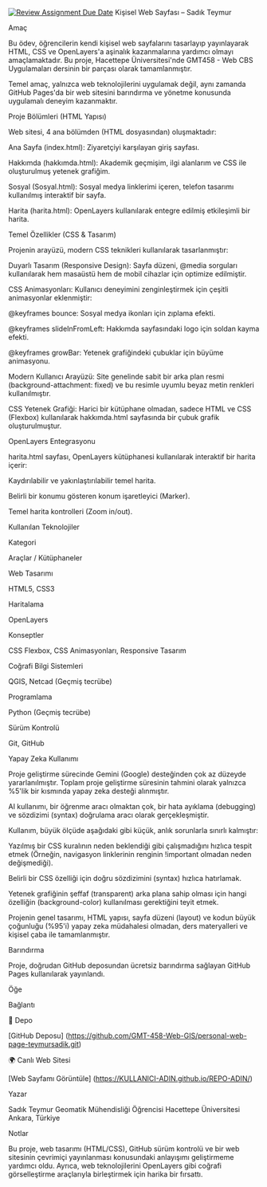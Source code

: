 [![Review Assignment Due Date](https://classroom.github.com/assets/deadline-readme-button-22041afd0340ce965d47ae6ef1cefeee28c7c493a6346c4f15d667ab976d596c.svg)](https://classroom.github.com/a/7C3xAGjq)
 Kişisel Web Sayfası – Sadık Teymur

Amaç

Bu ödev, öğrencilerin kendi kişisel web sayfalarını tasarlayıp yayınlayarak HTML, CSS ve OpenLayers'a aşinalık kazanmalarına yardımcı olmayı amaçlamaktadır. Bu proje, Hacettepe Üniversitesi'nde GMT458 - Web CBS Uygulamaları dersinin bir parçası olarak tamamlanmıştır.

Temel amaç, yalnızca web teknolojilerini uygulamak değil, aynı zamanda GitHub Pages'da bir web sitesini barındırma ve yönetme konusunda uygulamalı deneyim kazanmaktır.

Proje Bölümleri (HTML Yapısı)

Web sitesi, 4 ana bölümden (HTML dosyasından) oluşmaktadır:

Ana Sayfa (index.html): Ziyaretçiyi karşılayan giriş sayfası.

Hakkımda (hakkımda.html): Akademik geçmişim, ilgi alanlarım ve CSS ile oluşturulmuş yetenek grafiğim.

Sosyal (Sosyal.html): Sosyal medya linklerimi içeren, telefon tasarımı kullanılmış interaktif bir sayfa.

Harita (harita.html): OpenLayers kullanılarak entegre edilmiş etkileşimli bir harita.

Temel Özellikler (CSS & Tasarım)

Projenin arayüzü, modern CSS teknikleri kullanılarak tasarlanmıştır:

Duyarlı Tasarım (Responsive Design): Sayfa düzeni, @media sorguları kullanılarak hem masaüstü hem de mobil cihazlar için optimize edilmiştir.

CSS Animasyonları: Kullanıcı deneyimini zenginleştirmek için çeşitli animasyonlar eklenmiştir:

@keyframes bounce: Sosyal medya ikonları için zıplama efekti.

@keyframes slideInFromLeft: Hakkımda sayfasındaki logo için soldan kayma efekti.

@keyframes growBar: Yetenek grafiğindeki çubuklar için büyüme animasyonu.

Modern Kullanıcı Arayüzü: Site genelinde sabit bir arka plan resmi (background-attachment: fixed) ve bu resimle uyumlu beyaz metin renkleri kullanılmıştır.

CSS Yetenek Grafiği: Harici bir kütüphane olmadan, sadece HTML ve CSS (Flexbox) kullanılarak hakkımda.html sayfasında bir çubuk grafik oluşturulmuştur.

OpenLayers Entegrasyonu

harita.html sayfası, OpenLayers kütüphanesi kullanılarak interaktif bir harita içerir:

Kaydırılabilir ve yakınlaştırılabilir temel harita.

Belirli bir konumu gösteren konum işaretleyici (Marker).

Temel harita kontrolleri (Zoom in/out).

Kullanılan Teknolojiler

Kategori

Araçlar / Kütüphaneler

Web Tasarımı

HTML5, CSS3

Haritalama

OpenLayers

Konseptler

CSS Flexbox, CSS Animasyonları, Responsive Tasarım

Coğrafi Bilgi Sistemleri

QGIS, Netcad (Geçmiş tecrübe)

Programlama

Python (Geçmiş tecrübe)

Sürüm Kontrolü

Git, GitHub

Yapay Zeka Kullanımı

Proje geliştirme sürecinde Gemini (Google) desteğinden çok az düzeyde yararlanılmıştır. Toplam proje geliştirme süresinin tahmini olarak yalnızca %5'lik bir kısmında yapay zeka desteği alınmıştır.

AI kullanımı, bir öğrenme aracı olmaktan çok, bir hata ayıklama (debugging) ve sözdizimi (syntax) doğrulama aracı olarak gerçekleşmiştir.

Kullanım, büyük ölçüde aşağıdaki gibi küçük, anlık sorunlarla sınırlı kalmıştır:

Yazılmış bir CSS kuralının neden beklendiği gibi çalışmadığını hızlıca tespit etmek (Örneğin, navigasyon linklerinin renginin !important olmadan neden değişmediği).

Belirli bir CSS özelliği için doğru sözdizimini (syntax) hızlıca hatırlamak.

Yetenek grafiğinin şeffaf (transparent) arka plana sahip olması için hangi özelliğin (background-color) kullanılması gerektiğini teyit etmek.

Projenin genel tasarımı, HTML yapısı, sayfa düzeni (layout) ve kodun büyük çoğunluğu (%95'i) yapay zeka müdahalesi olmadan, ders materyalleri ve kişisel çaba ile tamamlanmıştır.

Barındırma

Proje, doğrudan GitHub deposundan ücretsiz barındırma sağlayan GitHub Pages kullanılarak yayınlandı.

Öğe

Bağlantı

📁 Depo

[GitHub Deposu] (https://github.com/GMT-458-Web-GIS/personal-web-page-teymursadik.git)

🌍 Canlı Web Sitesi

[Web Sayfamı Görüntüle] (https://KULLANICI-ADIN.github.io/REPO-ADIN/)


Yazar

Sadık Teymur
Geomatik Mühendisliği Öğrencisi
Hacettepe Üniversitesi
Ankara, Türkiye

Notlar

Bu proje, web tasarımı (HTML/CSS), GitHub sürüm kontrolü ve bir web sitesinin çevrimiçi yayınlanması konusundaki anlayışımı geliştirmeme yardımcı oldu. Ayrıca, web teknolojilerini OpenLayers gibi coğrafi görselleştirme araçlarıyla birleştirmek için harika bir fırsattı.